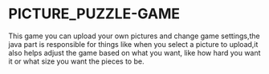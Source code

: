 # PICTURE_PUZZLE-GAME
This game you can upload your own pictures and change game settings,the  java part is responsible for things like when you select a picture to upload,it also helps adjust the game based on what you want, like how hard you want it or what size you want the pieces to be. 

